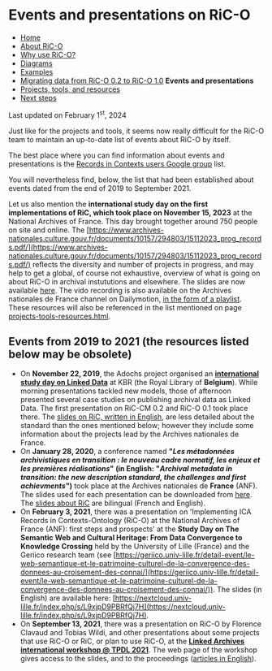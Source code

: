 # Events and presentations on RiC-O



* [Home](index.html)
* [About RiC-O](about.html)
* [Why use RiC-O?](why-use-RiC-O.html)
* [Diagrams](diagrams.html)
* [Examples](examples.html)
* [Migrating data from RiC-O 0.2 to RiC-O 1.0](migrating-data-from-RIC-O-v0.2-to-v1.0.html)
**Events and presentations**
* [Projects, tools, and resources](projects-tools-resources.html)
* [Next steps](next-steps.html)



Last updated on February 1<sup>st</sup>, 2024


Just like for the projects and tools, it seems now really difficult for the RiC-O team to maintain an up-to-date list of events about RiC-O by itself. 

The best place where you can find information about events and presentations is the [Records in Contexts users Google group](https://groups.google.com/g/Records_in_Contexts_users) list.

You will nevertheless find, below, the list that had been established about events dated from the end of 2019 to September 2021.

Let us also mention the **international study day on the first implementations of RiC, which took place on November 15, 2023** at the National Archives of France. This day brought together around 750 people on site and online. The [https://www.archives-nationales.culture.gouv.fr/documents/10157/294803/15112023_prog_records.pdf/](https://www.archives-nationales.culture.gouv.fr/documents/10157/294803/15112023_prog_records.pdf/) reflects the diversity and number of projects in progress, and may help to get a global, of course not exhaustive, overview of what is going on about RiC-O in archival instututions and elsewhere. The slides are now available [here](https://drive.google.com/drive/folders/1zywJxTuccDjSX-QUrYc4deACs_BTw9z8?usp=drive_link). The vido recording is also available on the Archives nationales de France channel on Dailymotion, [in the form of a playlist](https://www.dailymotion.com/playlist/x86ajs). These resources will also be referenced in the list mentioned on page [projects-tools-resources.html](projects-tools-resources.html).

## Events from 2019 to 2021 (the resources listed below may be obsolete)

* On **November 22, 2019**, the Adochs project organised an **[international study day on Linked Data](http://adochs.be/linking/)** at KBR (the Royal Library of **Belgium**). While morning presentations tackled new models, those of afternoon presented several case studies on publishing archival data as Linked Data. The first presentation on RiC-CM 0.2 and RiC-O 0.1 took place there. The [slides on RiC, written in English](http://adochs.be/wp-content/uploads/2020/01/LinkingThePast_Brussels_20191122_RecordsInContexts.pdf), are less detailed about the standard than the ones mentioned below; however they include some information about the projects lead by the Archives nationales de France.
* On **January 28, 2020**, a conference named **"_Les métadonnées archivistiques en transition : le nouveau cadre normatif, les enjeux et les premières réalisations_" (in English: "_Archival metadata in transition: the new description standard, the challenges and first achievments_")** took place at the Archives nationales de **France** (ANF). The slides used for each presentation can be downloaded from [here](https://labarchiv.hypotheses.org/1495). The [slides about RiC](https://f.hypotheses.org/wp-content/blogs.dir/2167/files/2020/02/20200128_2_RecordsInContexts_englishVersionAdded1003.pdf) are bilingual (French and English). 
* On **February 3, 2021**, there was a presentation on 'Implementing ICA Records in Contexts-Ontology (RiC-O) at the National Archives of France (ANF): first steps and prospects' at the **Study Day on The Semantic Web and Cultural Heritage: From Data Convergence to Knowledge Crossing** held by the University of Lille (France) and the Geriico research team (see [https://geriico.univ-lille.fr/detail-event/le-web-semantique-et-le-patrimoine-culturel-de-la-convergence-des-donnees-au-croisement-des-connai/](https://geriico.univ-lille.fr/detail-event/le-web-semantique-et-le-patrimoine-culturel-de-la-convergence-des-donnees-au-croisement-des-connai/)). The slides (in English) are available here: [https://nextcloud.univ-lille.fr/index.php/s/L9xjpD9PBRfQj7H](https://nextcloud.univ-lille.fr/index.php/s/L9xjpD9PBRfQj7H).
* On **September 13, 2021**, there was a presentation on RiC-O by Florence Clavaud and Tobias Wildi, and other presentations about some projects that use RiC-O or RiC, or plan to use RiC-O, at the **[Linked Archives international workshop @ TPDL 2021](https://linkedarchives.inesctec.pt/)**. The web page of the workshop gives access to the slides, and to the proceedings ([articles in English](https://drive.google.com/file/d/1mZoYjBCdjOqUZddgBRhWeEeDY-MHwjy8/view?usp=sharing)). 
